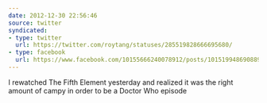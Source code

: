 ```yaml
---
date: 2012-12-30 22:56:46
source: twitter
syndicated:
- type: twitter
  url: https://twitter.com/roytang/statuses/285519828666695680/
- type: facebook
  url: https://www.facebook.com/10155666240078912/posts/10151994869088912
---
```


I rewatched The Fifth Element yesterday and realized it was the right amount of campy in order to be a Doctor Who episode